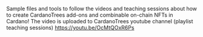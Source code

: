 Sample files and tools to follow the videos and teaching sessions about how to create CardanoTrees add-ons and combinable on-chain NFTs in Cardano! The video is uploaded to CardanoTrees youtube channel (playlist teaching sessions) https://youtu.be/OcMtQOxR6Ps
